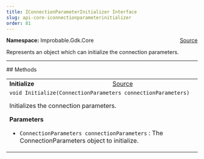 ```yaml
---
title: IConnectionParameterInitializer Interface
slug: api-core-iconnectionparameterinitializer
order: 81
---
```


<p><b>Namespace:</b> Improbable.Gdk.Core<span style="float: right"><a href="https://www.github.com/spatialos/gdk-for-unity/blob/0.3.3/workers/unity/Packages/io.improbable.gdk.core/Worker/ConnectionHandlers/ConnectionParameterInitializers.cs/#L9">Source</a></span></p>

</p>


<p>Represents an object which can initialize the connection parameters. </p>













</p>
<hr style="width:100%; border-top-color:#d8d8d8" />
## Methods


</p>


<table class="io-api-doc">    <tr>        <td class="io-api-doc-name"><a id="initialize-connectionparameters"></a><b>Initialize</b></td>        <td class="io-api-doc-source"><a href="https://www.github.com/spatialos/gdk-for-unity/blob/0.3.3/workers/unity/Packages/io.improbable.gdk.core/Worker/ConnectionHandlers/ConnectionParameterInitializers.cs/#L15">Source</a></td>    </tr>    <tr>        <td class="io-api-doc-content" colspan="2"><code>void Initialize(ConnectionParameters connectionParameters)</code></p>Initializes the connection parameters. </p><b>Parameters</b><ul><li><code>ConnectionParameters connectionParameters</code> : The ConnectionParameters object to initialize.</li></ul></td>    </tr></table>



